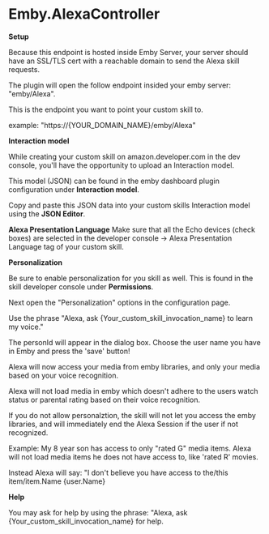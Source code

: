 # Emby.AlexaController

<b>Setup</b>

Because this endpoint is hosted inside Emby Server, your server should have an SSL/TLS cert with a reachable domain to send the Alexa skill requests.

The plugin will open the follow endpoint insided your emby server: "emby/Alexa".

This is the endpoint you want to point your custom skill to.

example: "https://{YOUR_DOMAIN_NAME}/emby/Alexa"

<b>Interaction model</b>

While creating your custom skill on amazon.developer.com in the dev console, you'll have the opportunity to upload an Interaction model.

This model (JSON) can be found in the emby dashboard plugin configuration under <b>Interaction model</b>.

Copy and paste this JSON data into your custom skills Interaction model using the <b>JSON Editor</b>.

<b>Alexa Presentation Language</b>
Make sure that all the Echo devices (check boxes) are selected in the developer console -> Alexa Presentation Language tag of your custom skill.

<b>Personalization</b>

Be sure to enable personalization for you skill as well.
This is found in the skill developer console under <b>Permissions</b>.

Next open the "Personalization" options in the configuration page.

Use the phrase "Alexa, ask {Your_custom_skill_invocation_name} to learn my voice."
   
The personId will appear in the dialog box.
Choose the user name you have in Emby and press the 'save' button!

Alexa will now access your media from emby libraries, and only your media based on your voice recognition.

Alexa will not load media in emby which doesn't adhere to the users watch status or parental rating  based on their voice recognition.

If you do not allow personalztion, the skill will not let you access the emby libraries, and will immediately end the Alexa Session if the user if not recognized.

Example: My 8 year son has access to only "rated G" media items. Alexa will not load media items he does not have access to, 
like 'rated R' movies.

Instead Alexa will say: "I don't believe you have access to the/this item/item.Name {user.Name}


<b>Help</b>

You may ask for help by using the phrase: "Alexa, ask {Your_custom_skill_invocation_name} for help.



